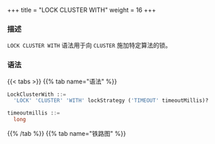 +++
title = "LOCK CLUSTER WITH"
weight = 16
+++

### 描述

`LOCK CLUSTER WITH` 语法用于向 `CLUSTER` 施加特定算法的锁。

### 语法

{{< tabs >}}
{{% tab name="语法" %}}
```sql
LockClusterWith ::=
  'LOCK' 'CLUSTER' 'WITH' lockStrategy ('TIMEOUT' timeoutMillis)?

timeoutmillis ::=
  long
```
{{% /tab %}}
{{% tab name="铁路图" %}}
<iframe frameborder="0" name="diagram" id="diagram" width="100%" height="100%"></iframe>
{{% /tab %}}
{{< /tabs >}}

### 补充说明

- 当 `CLUSTER` 已经处于被锁状态时，无法重复加锁，否则会抛出异常。
- `lockStrategy` 当前支持两种锁策略，分别是排他锁 `WRITE` 与读写锁 `READ_WRITE`。
- `timeoutMillis` 用于表明尝试加锁的超时时间，其单位为毫秒，未指定时，默认为 3000 毫秒。

### 示例

- 采用排他锁锁定 `CLUSTER` ，不设置超时时间

```sql
LOCK CLUSTER WITH WRITE;
```

- 采用读写锁锁定 `CLUSTER` ，并设置超时时间为 2000 毫秒

```sql
LOCK CLUSTER WITH READ_WRITE TIMEOUT 2000;
```

### 保留字

`LOCK`、`CLUSTER`、`WITH`

### 相关链接

- [保留字](/cn/user-manual/shardingsphere-proxy/distsql/syntax/reserved-word/)
